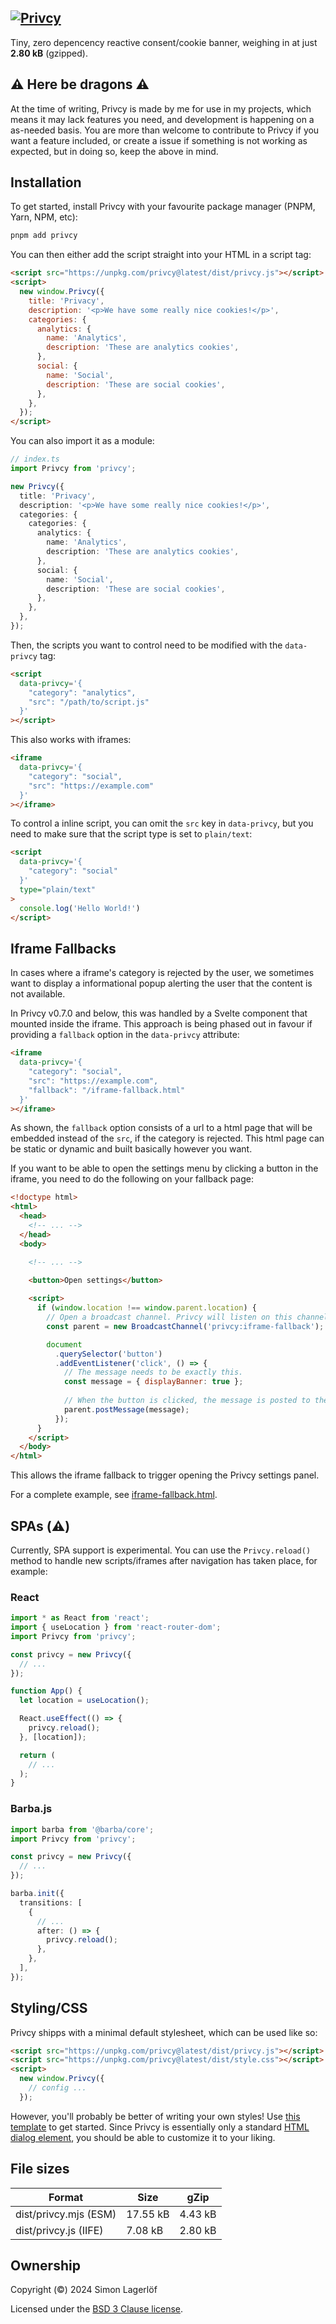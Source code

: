 ## [![Privcy](./banner.jpg)](https://privcy.smn.codes)

Tiny, zero depencency reactive consent/cookie banner, weighing in at just **2.80 kB** (gzipped).


⚠️ Here be dragons ⚠️
----------------------

At the time of writing, Privcy is made by me for use in my projects, which means it may 
lack features you need, and development is happening on a as-needed basis. You are more 
than welcome to contribute to Privcy if you want a feature included, or create a issue 
if something is not working as expected, but in doing so, keep the above in mind.

Installation
------------

To get started, install Privcy with your favourite package manager (PNPM, Yarn, NPM, etc):

```bash
pnpm add privcy
```

You can then either add the script straight into your HTML in a script tag:

```html
<script src="https://unpkg.com/privcy@latest/dist/privcy.js"></script>
<script>
  new window.Privcy({
    title: 'Privacy',
    description: '<p>We have some really nice cookies!</p>',
    categories: {
      analytics: {
        name: 'Analytics',
        description: 'These are analytics cookies',
      },
      social: {
        name: 'Social',
        description: 'These are social cookies',
      },
    },
  });
</script>
```

You can also import it as a module:

```typescript
// index.ts
import Privcy from 'privcy';

new Privcy({
  title: 'Privacy',
  description: '<p>We have some really nice cookies!</p>',
  categories: {
    categories: {
      analytics: {
        name: 'Analytics',
        description: 'These are analytics cookies',
      },
      social: {
        name: 'Social',
        description: 'These are social cookies',
      },
    },
  },
});
```

Then, the scripts you want to control need to be modified with the `data-privcy` tag:

```html
<script
  data-privcy='{
    "category": "analytics",
    "src": "/path/to/script.js"
  }'
></script>
```

This also works with iframes:

```html
<iframe
  data-privcy='{
    "category": "social",
    "src": "https://example.com"
  }'
></iframe>
```

To control a inline script, you can omit the `src` key in `data-privcy`, but you need to make sure that the script type is set to `plain/text`:

```html
<script
  data-privcy='{
    "category": "social"
  }'
  type="plain/text"
>
  console.log('Hello World!')
</script>
```

Iframe Fallbacks
----------------

In cases where a iframe's category is rejected by the user, we sometimes want to display a informational popup alerting the user that the content is not available.

In Privcy v0.7.0 and below, this was handled by a Svelte component that mounted inside the iframe. This approach is being phased out in favour if providing a `fallback` option in the `data-privcy` attribute:

```html
<iframe
  data-privcy='{
    "category": "social",
    "src": "https://example.com",
    "fallback": "/iframe-fallback.html"
  }'
></iframe>
```

As shown, the `fallback` option consists of a url to a html page that will be embedded instead of the `src`, if the category is rejected. This html page can be static or dynamic and built basically however you want.

If you want to be able to open the settings menu by clicking a button in the iframe, you need to do the following on your fallback page:

```html
<!doctype html>
<html>
  <head>
    <!-- ... -->
  </head>
  <body>

    <!-- ... -->

    <button>Open settings</button>
    
    <script>
      if (window.location !== window.parent.location) {
        // Open a broadcast channel. Privcy will listen on this channel.
        const parent = new BroadcastChannel('privcy:iframe-fallback');

        document
          .querySelector('button')
          .addEventListener('click', () => {
            // The message needs to be exactly this.
            const message = { displayBanner: true };
            
            // When the button is clicked, the message is posted to the channel.
            parent.postMessage(message);
          });
      }
    </script>
  </body>
</html>
```

This allows the iframe fallback to trigger opening the Privcy settings panel.

For a complete example, see [iframe-fallback.html](https://gitlab.com/smncd/privcy/-/blob/main/packages/privcy/iframe-fallback.html).

SPAs (⚠️)
---------

Currently, SPA support is experimental. You can use the `Privcy.reload()` method to handle new scripts/iframes after navigation has taken place, for example:

### React
```typescript
import * as React from 'react';
import { useLocation } from 'react-router-dom';
import Privcy from 'privcy';

const privcy = new Privcy({
  // ...
});

function App() {
  let location = useLocation();

  React.useEffect(() => {
    privcy.reload();
  }, [location]);

  return (
    // ...
  );
}
```

### Barba.js
```typescript
import barba from '@barba/core';
import Privcy from 'privcy';

const privcy = new Privcy({
  // ...
});

barba.init({
  transitions: [
    {
      // ...
      after: () => {
        privcy.reload();
      },
    },
  ],
});

```

Styling/CSS
-----------
Privcy shipps with a minimal default stylesheet, which can be used like so:

```html
<script src="https://unpkg.com/privcy@latest/dist/privcy.js"></script>
<script src="https://unpkg.com/privcy@latest/dist/style.css"></script>
<script>
  new window.Privcy({
    // config ...
  });
```

However, you'll probably be better of writing your own styles! Use [this template](https://gitlab.com/smncd/privcy/-/blob/main/packages/privcy/src/styles/template.css) to get started. 
Since Privcy is essentially only a standard [HTML dialog element](https://developer.mozilla.org/en-US/docs/Web/HTML/Element/dialog), you should be able to customize 
it to your liking.


File sizes
----------
|Format                |Size    |gZip   
|---                   |---     |---    
|dist/privcy.mjs (ESM) |17.55 kB|4.43 kB
|dist/privcy.js (IIFE) |7.08 kB |2.80 kB

Ownership
---------

Copyright (©) 2024 Simon Lagerlöf

Licensed under the [BSD 3 Clause license](./LICENSE).